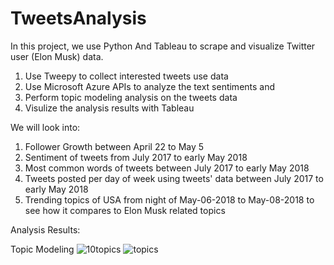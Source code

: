 # TweetsAnalysis

In this project, we use Python And Tableau to scrape and visualize Twitter user (Elon Musk) data.
1. Use Tweepy to collect interested tweets use data 
2. Use Microsoft Azure APIs to analyze the text sentiments and 
3. Perform topic modeling analysis on the tweets data
4. Visulize the analysis results with Tableau

We will look into:
1. Follower Growth between April 22 to May 5
2. Sentiment of tweets from July 2017 to early May 2018
3. Most common words of tweets between July 2017 to early May 2018
4. Tweets posted per day of week using tweets' data between July 2017 to early May 2018
5. Trending topics of USA from night of May-06-2018 to May-08-2018 to see how it compares to Elon Musk related topics

Analysis Results:

Topic Modeling
![10topics](https://user-images.githubusercontent.com/35551173/40892259-a1ffe0a6-6762-11e8-9a6f-0ca9a7d56a8d.JPG)
![topics](https://user-images.githubusercontent.com/35551173/40892260-a20ec814-6762-11e8-8a6f-14931ce2de98.JPG)

